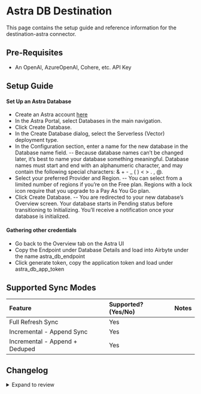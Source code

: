 # Astra DB Destination

This page contains the setup guide and reference information for the destination-astra connector.

## Pre-Requisites

- An OpenAI, AzureOpenAI, Cohere, etc. API Key

## Setup Guide

#### Set Up an Astra Database

- Create an Astra account [here](https://astra.datastax.com/signup)
- In the Astra Portal, select Databases in the main navigation.
- Click Create Database.
- In the Create Database dialog, select the Serverless (Vector) deployment type.
- In the Configuration section, enter a name for the new database in the Database name field.
  -- Because database names can’t be changed later, it’s best to name your database something meaningful. Database names must start and end with an alphanumeric character, and may contain the following special characters: & + - \_ ( ) < > . , @.
- Select your preferred Provider and Region.
  -- You can select from a limited number of regions if you’re on the Free plan. Regions with a lock icon require that you upgrade to a Pay As You Go plan.
- Click Create Database.
  -- You are redirected to your new database’s Overview screen. Your database starts in Pending status before transitioning to Initializing. You’ll receive a notification once your database is initialized.

#### Gathering other credentials

- Go back to the Overview tab on the Astra UI
- Copy the Endpoint under Database Details and load into Airbyte under the name astra_db_endpoint
- Click generate token, copy the application token and load under astra_db_app_token

## Supported Sync Modes

| Feature                        | Supported?\(Yes/No\) | Notes |
| :----------------------------- | :------------------- | :---- |
| Full Refresh Sync              | Yes                  |       |
| Incremental - Append Sync      | Yes                  |       |
| Incremental - Append + Deduped | Yes                  |       |


## Changelog

<details>
  <summary>Expand to review</summary>

| Version | Date       | Pull Request | Subject                                                   |
|:--------| :--------- | :----------- |:----------------------------------------------------------|
| 0.1.20  | 2024-08-22 | [](https://github.com/airbytehq/airbyte/pull/) | Update test dependencies                                  |
| 0.1.19  | 2024-08-17 | [44319](https://github.com/airbytehq/airbyte/pull/44319) | Update dependencies                                       |
| 0.1.18  | 2024-08-12 | [43811](https://github.com/airbytehq/airbyte/pull/43811) | Update dependencies                                       |
| 0.1.17  | 2024-08-10 | [43598](https://github.com/airbytehq/airbyte/pull/43598) | Update dependencies                                       |
| 0.1.16  | 2024-08-03 | [43075](https://github.com/airbytehq/airbyte/pull/43075) | Update dependencies                                       |
| 0.1.15  | 2024-07-27 | [42805](https://github.com/airbytehq/airbyte/pull/42805) | Update dependencies                                       |
| 0.1.14  | 2024-07-20 | [42251](https://github.com/airbytehq/airbyte/pull/42251) | Update dependencies                                       |
| 0.1.13  | 2024-07-13 | [41698](https://github.com/airbytehq/airbyte/pull/41698) | Update dependencies                                       |
| 0.1.12  | 2024-07-10 | [41451](https://github.com/airbytehq/airbyte/pull/41451) | Update dependencies                                       |
| 0.1.11  | 2024-07-09 | [41095](https://github.com/airbytehq/airbyte/pull/41095) | Update dependencies                                       |
| 0.1.10  | 2024-07-06 | [40779](https://github.com/airbytehq/airbyte/pull/40779) | Update dependencies                                       |
| 0.1.9   | 2024-06-29 | [40626](https://github.com/airbytehq/airbyte/pull/40626) | Update dependencies                                       |
| 0.1.8   | 2024-06-27 | [40215](https://github.com/airbytehq/airbyte/pull/40215) | Replaced deprecated AirbyteLogger with logging.Logger     |
| 0.1.7   | 2024-06-25 | [40467](https://github.com/airbytehq/airbyte/pull/40467) | Update dependencies                                       |
| 0.1.6   | 2024-06-22 | [40162](https://github.com/airbytehq/airbyte/pull/40162) | Update dependencies                                       |
| 0.1.5   | 2024-06-06 | [39198](https://github.com/airbytehq/airbyte/pull/39198) | [autopull] Upgrade base image to v1.2.2                   |
| 0.1.4   | 2024-05-16 | #38181       | Add explicit projection when reading from Astra DB        |
| 0.1.3   | 2024-04-19 | #37405       | Add "airbyte" user-agent in the HTTP requests to Astra DB |
| 0.1.2   | 2024-04-15 |              | Moved to Poetry; Updated CDK & pytest versions            |
| 0.1.1   | 2024-01-26 |              | DS Branding Update                                        |
| 0.1.0   | 2024-01-08 |              | Initial Release                                           |

</details>
